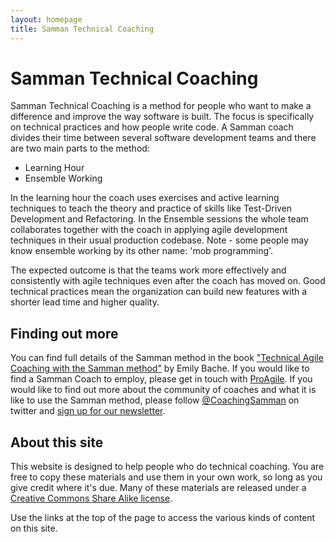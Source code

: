 ```yaml
---
layout: homepage
title: Samman Technical Coaching
---
```


# Samman Technical Coaching

Samman Technical Coaching is a method for people who want to make a difference and improve the way software is built. The focus is specifically on technical practices and how people write code. A Samman coach divides their time between several software development teams and there are two main parts to the method: 

- Learning Hour
- Ensemble Working

In the learning hour the coach uses exercises and active learning techniques to teach the theory and practice of skills like Test-Driven Development and Refactoring. In the Ensemble sessions the whole team collaborates together with the coach in applying agile development techniques in their usual production codebase. Note - some people may know ensemble working by its other name: 'mob programming'.

The expected outcome is that the teams work more effectively and consistently with agile techniques even after the coach has moved on. Good technical practices mean the organization can build new features with a shorter lead time and higher quality. 

## Finding out more

You can find full details of the Samman method in the book ["Technical Agile Coaching with the Samman method"](https://leanpub.com/techagilecoach) by Emily Bache. If you would like to find a Samman Coach to employ, please get in touch with [ProAgile](http://proagile.eu). If you would like to find out more about the community of coaches and what it is like to use the Samman method, please follow [@CoachingSamman](https://twitter.com/coachingsamman) on twitter and [sign up for our newsletter](https://share-eu1.hsforms.com/1pvE5eTT2RWyYJtyH4AJSuwf6aty).

## About this site

This website is designed to help people who do technical coaching. You are free to copy these materials and use them in your own work, so long as you give credit where it's due. Many of these materials are released under a [Creative Commons Share Alike license](LICENSE.html). 

Use the links at the top of the page to access the various kinds of content on this site.
